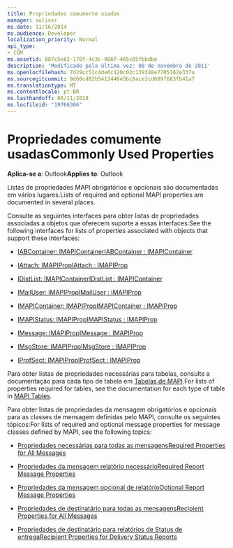 ```yaml
---
title: Propriedades comumente usadas
manager: soliver
ms.date: 11/16/2014
ms.audience: Developer
localization_priority: Normal
api_type:
- COM
ms.assetid: 887c5e82-170f-4c3c-986f-465c05fbbdbe
description: 'Modificado pela última vez: 08 de novembro de 2011'
ms.openlocfilehash: 7d29cc51c4de0c120c02c139348e7705162e337a
ms.sourcegitcommit: 9d60cd82b5413446e5bc8ace2cd689f683fb41a7
ms.translationtype: MT
ms.contentlocale: pt-BR
ms.lasthandoff: 06/11/2018
ms.locfileid: "19766306"
---
```

# <a name="commonly-used-properties"></a><span data-ttu-id="e66f8-103">Propriedades comumente usadas</span><span class="sxs-lookup"><span data-stu-id="e66f8-103">Commonly Used Properties</span></span>

 
  
<span data-ttu-id="e66f8-104">**Aplica-se a**: Outlook</span><span class="sxs-lookup"><span data-stu-id="e66f8-104">**Applies to**: Outlook</span></span> 
  
<span data-ttu-id="e66f8-105">Listas de propriedades MAPI obrigatórios e opcionais são documentadas em vários lugares.</span><span class="sxs-lookup"><span data-stu-id="e66f8-105">Lists of required and optional MAPI properties are documented in several places.</span></span>
  
<span data-ttu-id="e66f8-106">Consulte as seguintes interfaces para obter listas de propriedades associadas a objetos que oferecem suporte a essas interfaces:</span><span class="sxs-lookup"><span data-stu-id="e66f8-106">See the following interfaces for lists of properties associated with objects that support these interfaces:</span></span>
  
- [<span data-ttu-id="e66f8-107">IABContainer: IMAPIContainer</span><span class="sxs-lookup"><span data-stu-id="e66f8-107">IABContainer : IMAPIContainer</span></span>](iabcontainerimapicontainer.md)
    
- [<span data-ttu-id="e66f8-108">IAttach: IMAPIProp</span><span class="sxs-lookup"><span data-stu-id="e66f8-108">IAttach : IMAPIProp</span></span>](iattachimapiprop.md)
    
- [<span data-ttu-id="e66f8-109">IDistList: IMAPIContainer</span><span class="sxs-lookup"><span data-stu-id="e66f8-109">IDistList : IMAPIContainer</span></span>](idistlistimapicontainer.md)
    
- [<span data-ttu-id="e66f8-110">IMailUser: IMAPIProp</span><span class="sxs-lookup"><span data-stu-id="e66f8-110">IMailUser : IMAPIProp</span></span>](imailuserimapiprop.md)
    
- [<span data-ttu-id="e66f8-111">IMAPIContainer: IMAPIProp</span><span class="sxs-lookup"><span data-stu-id="e66f8-111">IMAPIContainer : IMAPIProp</span></span>](imapicontainerimapiprop.md)
    
- [<span data-ttu-id="e66f8-112">IMAPIStatus: IMAPIProp</span><span class="sxs-lookup"><span data-stu-id="e66f8-112">IMAPIStatus : IMAPIProp</span></span>](imapistatusimapiprop.md)
    
- [<span data-ttu-id="e66f8-113">IMessage: IMAPIProp</span><span class="sxs-lookup"><span data-stu-id="e66f8-113">IMessage : IMAPIProp</span></span>](imessageimapiprop.md)
    
- [<span data-ttu-id="e66f8-114">IMsgStore: IMAPIProp</span><span class="sxs-lookup"><span data-stu-id="e66f8-114">IMsgStore : IMAPIProp</span></span>](imsgstoreimapiprop.md)
    
- [<span data-ttu-id="e66f8-115">IProfSect: IMAPIProp</span><span class="sxs-lookup"><span data-stu-id="e66f8-115">IProfSect : IMAPIProp</span></span>](iprofsectimapiprop.md)
    
<span data-ttu-id="e66f8-116">Para obter listas de propriedades necessárias para tabelas, consulte a documentação para cada tipo de tabela em [Tabelas de MAPI](mapi-tables.md).</span><span class="sxs-lookup"><span data-stu-id="e66f8-116">For lists of properties required for tables, see the documentation for each type of table in [MAPI Tables](mapi-tables.md).</span></span>
  
<span data-ttu-id="e66f8-117">Para obter listas de propriedades da mensagem obrigatórios e opcionais para as classes de mensagem definidas pelo MAPI, consulte os seguintes tópicos:</span><span class="sxs-lookup"><span data-stu-id="e66f8-117">For lists of required and optional message properties for message classes defined by MAPI, see the following topics:</span></span> 
  
- [<span data-ttu-id="e66f8-118">Propriedades necessárias para todas as mensagens</span><span class="sxs-lookup"><span data-stu-id="e66f8-118">Required Properties for All Messages</span></span>](required-properties-for-all-messages.md)
    
- [<span data-ttu-id="e66f8-119">Propriedades da mensagem relatório necessário</span><span class="sxs-lookup"><span data-stu-id="e66f8-119">Required Report Message Properties</span></span>](required-report-message-properties.md)
    
- [<span data-ttu-id="e66f8-120">Propriedades da mensagem opcional de relatório</span><span class="sxs-lookup"><span data-stu-id="e66f8-120">Optional Report Message Properties</span></span>](optional-report-message-properties.md)
    
- [<span data-ttu-id="e66f8-121">Propriedades de destinatário para todas as mensagens</span><span class="sxs-lookup"><span data-stu-id="e66f8-121">Recipient Properties for All Messages</span></span>](recipient-properties-for-all-messages.md)
    
- [<span data-ttu-id="e66f8-122">Propriedades de destinatário para relatórios de Status de entrega</span><span class="sxs-lookup"><span data-stu-id="e66f8-122">Recipient Properties for Delivery Status Reports</span></span>](recipient-properties-for-delivery-status-reports.md)
    

